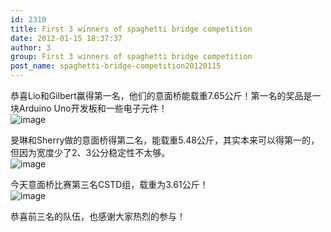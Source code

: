 ```yaml
---
id: 2310
title: First 3 winners of spaghetti bridge competition
date: 2012-01-15 18:37:37
author: 3
group: First 3 winners of spaghetti bridge competition
post_name: spaghetti-bridge-competition20120115
---
```



恭喜Lio和Gilbert赢得第一名，他们的意面桥能载重7.65公斤！第一名的奖品是一块Arduino Uno开发板和一些电子元件！  
![image](http://139.162.84.35/wp-content/uploads/2012/01/wpid-IMG_20120115_150530.jpg)

旻琳和Sherry做的意面桥得第二名，能载重5.48公斤，其实本来可以得第一的，但因为宽度少了2、3公分稳定性不太够。  
![image](http://139.162.84.35/wp-content/uploads/2012/01/wpid-IMG_20120115_150500.jpg)

今天意面桥比赛第三名CSTD组，载重为3.61公斤！  
![image](http://139.162.84.35/wp-content/uploads/2012/01/wpid-IMG_20120115_150844.jpg)

恭喜前三名的队伍，也感谢大家热烈的参与！
